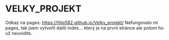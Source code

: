 # VELKY_PROJEKT
Odkaz na pages:
    https://filip582.github.io/Velky_projekt/
Nefungovalo mi pages, tak jsem vytvořil další index... který je na první stránce ale potom ho už neuvidíte.